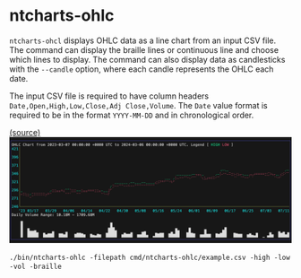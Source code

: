 # ntcharts-ohlc

`ntcharts-ohcl` displays OHLC data as a line chart from an input CSV file.  The command can display the braille lines or continuous line and choose which lines to display.  The command can also display data as candlesticks with the `--candle` option, where each candle represents the OHLC each date.

The input CSV file is required to have column headers `Date,Open,High,Low,Close,Adj Close,Volume`.  The `Date` value format is required to be in the format `YYYY-MM-DD` and in chronological order.

[(source)](./main.go/main.go)
<img src="demo.gif" alt="ntcharts-ohcl gif"/>

```
./bin/ntcharts-ohlc -filepath cmd/ntcharts-ohlc/example.csv -high -low -vol -braille
```